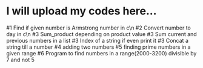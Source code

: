 # I will upload my codes here...
#1 Find if given number is Armstrong number in c\n
#2 Convert number to day in c\n
#3 Sum_product depending on product value
#3 Sum current and previous numbers in a list
#3 Index of a string if even print it 
#3 Concat a string till a number
#4 adding two numbers
#5 finding prime numbers in a given range
#6 Program to find numbers in a range(2000-3200) divisible by 7 and not 5
